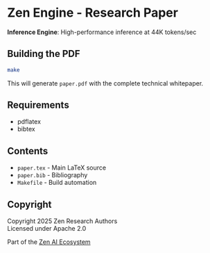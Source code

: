 # Zen Engine - Research Paper

**Inference Engine**: High-performance inference at 44K tokens/sec

## Building the PDF

```bash
make
```

This will generate `paper.pdf` with the complete technical whitepaper.

## Requirements

- pdflatex
- bibtex

## Contents

- `paper.tex` - Main LaTeX source
- `paper.bib` - Bibliography
- `Makefile` - Build automation

## Copyright

Copyright 2025 Zen Research Authors  
Licensed under Apache 2.0

Part of the [Zen AI Ecosystem](https://github.com/zenlm)
